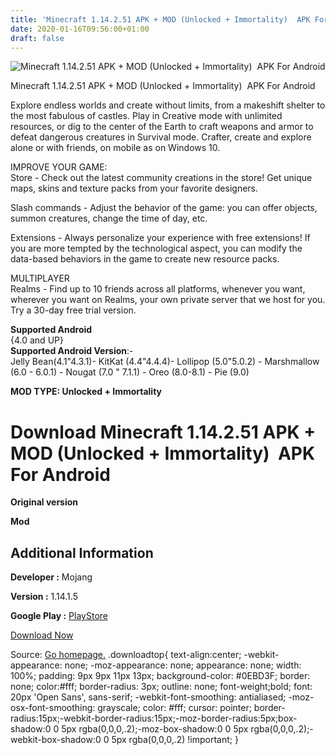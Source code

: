 ```yaml
---
title: 'Minecraft 1.14.2.51 APK + MOD (Unlocked + Immortality)  APK For Android'
date: 2020-01-16T09:56:00+01:00
draft: false
---
```


![Minecraft 1.14.2.51 APK + MOD (Unlocked + Immortality)  APK For Android](https://i0.wp.com/apkhome.net/wp-content/uploads/2020/01/Minecraft-1.14.2.51-APK-MOD-Unlocked-Immortality.png "Minecraft 1.14.2.51 APK + MOD (Unlocked + Immortality)  APK For Android")

  

Minecraft 1.14.2.51 APK + MOD (Unlocked + Immortality)  APK For Android

Explore endless worlds and create without limits, from a makeshift shelter to the most fabulous of castles. Play in Creative mode with unlimited resources, or dig to the center of the Earth to craft weapons and armor to defeat dangerous creatures in Survival mode. Crafter, create and explore alone or with friends, on mobile as on Windows 10.

IMPROVE YOUR GAME:  
Store - Check out the latest community creations in the store! Get unique maps, skins and texture packs from your favorite designers.

Slash commands - Adjust the behavior of the game: you can offer objects, summon creatures, change the time of day, etc.

Extensions - Always personalize your experience with free extensions! If you are more tempted by the technological aspect, you can modify the data-based behaviors in the game to create new resource packs.

MULTIPLAYER  
Realms - Find up to 10 friends across all platforms, whenever you want, wherever you want on Realms, your own private server that we host for you. Try a 30-day free trial version.

**Supported Android**  
{4.0 and UP}  
**Supported Android Version**:-  
Jelly Bean(4.1"4.3.1)- KitKat (4.4"4.4.4)- Lollipop (5.0"5.0.2) - Marshmallow (6.0 - 6.0.1) - Nougat (7.0 " 7.1.1) - Oreo (8.0-8.1) - Pie (9.0)

**MOD TYPE: Unlocked + Immortality**

Download Minecraft 1.14.2.51 APK + MOD (Unlocked + Immortality)  APK For Android
=================================================================================

**Original version**

**Mod**

Additional Information
----------------------

**Developer :** Mojang

**Version :** 1.14.1.5

**Google Play :** [PlayStore](https://play.google.com/store/apps/details?id=com.mojang.minecraftpe)

  

[Download Now](https://store4app.co/post/minecraft-1-14-2-51-apk-mod-unlocked-immortality-apk-for-android_1578583097)

  
Source: [Go homepage.](https://store4app.co/post/minecraft-1-14-2-51-apk-mod-unlocked-immortality-apk-for-android_1578583097) .downloadtop{ text-align:center; -webkit-appearance: none; -moz-appearance: none; appearance: none; width: 100%; padding: 9px 9px 11px 13px; background-color: #0EBD3F; border: none; color:#fff; border-radius: 3px; outline: none; font-weight;bold; font: 20px 'Open Sans', sans-serif; -webkit-font-smoothing: antialiased; -moz-osx-font-smoothing: grayscale; color: #fff; cursor: pointer; border-radius:15px;-webkit-border-radius:15px;-moz-border-radius:5px;box-shadow:0 0 5px rgba(0,0,0,.2);-moz-box-shadow:0 0 5px rgba(0,0,0,.2);-webkit-box-shadow:0 0 5px rgba(0,0,0,.2) !important; }